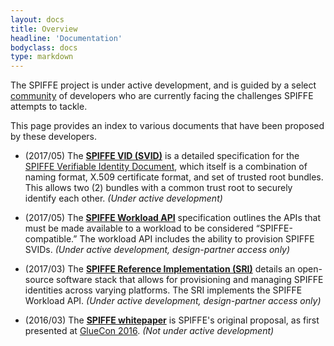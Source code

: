 ```yaml
---
layout: docs
title: Overview
headline: 'Documentation'
bodyclass: docs
type: markdown
---
```

The SPIFFE project is under active development, and is guided by a select [community]({{site.baseurl}}/community/) of developers who are currently facing the challenges SPIFFE attempts to tackle.

This page provides an index to various documents that have been proposed by these developers. 
     
 - (2017/05) The **[SPIFFE VID (SVID)](https://github.com/spiffe/svid)** is a detailed specification for the [SPIFFE Verifiable Identity Document]({{site.baseurl}}/docs/vsid/), which itself is a combination of naming format, X.509 certificate format, and set of trusted root bundles. This allows two (2) bundles with a common trust root to securely identify each other. _(Under active development)_
     
     
- (2017/05) The **[SPIFFE Workload API](https://docs.google.com/document/d/1iGuvDYh2534rnepSTkcKYpjFBAq5JrXmq6qdAP-8vyA)** specification outlines the APIs that must be made available to a workload to be considered “SPIFFE-compatible.” The workload API includes the ability to provision SPIFFE SVIDs. _(Under active development, design-partner access only)_
    
    
- (2017/03) The **[SPIFFE Reference Implementation (SRI)](https://docs.google.com/document/d/1RZnBfj8I5xs8Yi_BPEKBRp0K3UnIJYTDg_31rfTt4j8)** details an open-source software stack that allows for provisioning and managing SPIFFE identities across varying platforms. The SRI implements the SPIFFE Workload API. _(Under active development, design-partner access only)_


 - (2016/03) The **[SPIFFE whitepaper](https://docs.google.com/document/d/1GjurNK2ROw4rXz-k-l68JtpGRkGj2fZcWqP6gksEriQ)** is SPIFFE's original proposal, as first presented at [GlueCon 2016](http://gluecon.com). _(Not under active development)_
 
 
